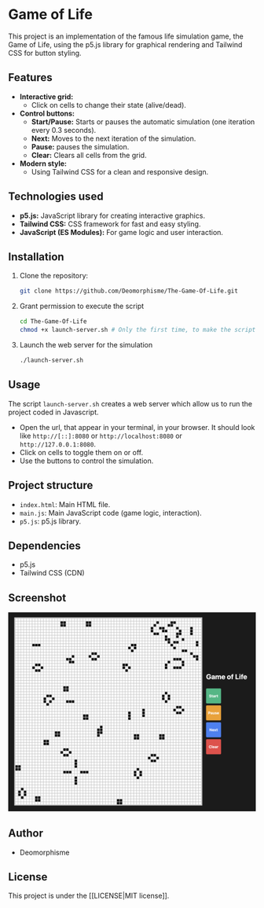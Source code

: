 # Game of Life

This project is an implementation of the famous life simulation game, the Game of Life, using the p5.js library for graphical rendering and Tailwind CSS for button styling.

## Features

* **Interactive grid:**
    * Click on cells to change their state (alive/dead).
* **Control buttons:**
    * **Start/Pause:** Starts or pauses the automatic simulation (one iteration every 0.3 seconds).
    * **Next:** Moves to the next iteration of the simulation.
    * **Pause:** pauses the simulation.
    * **Clear:** Clears all cells from the grid.
* **Modern style:**
    * Using Tailwind CSS for a clean and responsive design.

## Technologies used

* **p5.js:** JavaScript library for creating interactive graphics.
* **Tailwind CSS:** CSS framework for fast and easy styling.
* **JavaScript (ES Modules):** For game logic and user interaction.

## Installation

1.  Clone the repository:

    ```bash
    git clone https://github.com/Deomorphisme/The-Game-Of-Life.git
    ```
2. Grant permission to execute the script
    ```bash
    cd The-Game-Of-Life
    chmod +x launch-server.sh # Only the first time, to make the script executable otherwise you're not allowed
    ```
3.  Launch the web server for the simulation
    ```bash
    ./launch-server.sh
    ```

## Usage

The script `launch-server.sh` creates a web server which allow us to run the project coded in Javascript.
* Open the url, that appear in your terminal, in your browser. It should look like `http://[::]:8080` or `http://localhost:8080` or `http://127.0.0.1:8080`.
* Click on cells to toggle them on or off.
* Use the buttons to control the simulation.

## Project structure

* `index.html`: Main HTML file.
* `main.js`: Main JavaScript code (game logic, interaction).
* `p5.js`: p5.js library.

## Dependencies

* p5.js
* Tailwind CSS (CDN)

## Screenshot

![Screenshot of the project](<images/screenshot demo.png>)

## Author

* Deomorphisme

## License

This project is under the [[LICENSE|MIT license]].